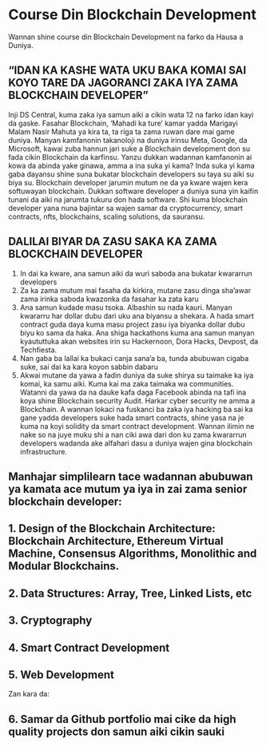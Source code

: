 # Course Din Blockchain Development
Wannan shine course din Blockchain Development na farko da Hausa a Duniya.
## “IDAN KA KASHE WATA UKU BAKA KOMAI SAI KOYO TARE DA JAGORANCI ZAKA IYA ZAMA BLOCKCHAIN DEVELOPER” 
Inji DS Central, kuma zaka iya samun aiki a cikin wata 12 na farko idan kayi da gaske.
Fasahar Blockchain, ‘Mahadi ka ture’ kamar yadda Marigayi Malam Nasir Mahuta ya kira ta, ta riga ta zama ruwan dare mai game duniya. Manyan kamfanonin takanoloji na duniya irinsu Meta, Google, da Microsoft, kawai zuba hannun jari suke a Blockchain development don su fada cikin Blockchain da karfinsu. Yanzu dukkan wadannan kamfanonin ai kowa da abinda yake ginawa, amma a ina suka yi kama?
Inda suka yi kama gaba dayansu shine suna bukatar blockchain developers su taya su aiki su biya su. Blockchain developer jarumin mutum ne da ya kware wajen kera softuwayan blockchain.
Dukkan software developer a duniya suna yin kaifin tunani da aiki na jarumta tukuru don hada software. Shi kuma blockchain developer yana nuna bajintar sa wajen samar da cryptocurrency, smart contracts, nfts, blockchains, scaling solutions, da sauransu.

## DALILAI BIYAR DA ZASU SAKA KA ZAMA BLOCKCHAIN DEVELOPER
1. In dai ka kware, ana samun aiki da wuri saboda ana bukatar kwararrun developers
2. Za ka zama mutum mai fasaha da kirkira, mutane zasu dinga sha’awar zama irinka saboda kwazonka da fasahar ka zata karu
3. Ana samun kudade masu tsoka. Albashin su nada kauri. Manyan kwararru har dollar dubu dari uku ana biyansu a shekara. A hada smart contract guda daya kuma masu project zasu iya biyanka dollar dubu biyu ko sama da haka. Ana shiga hackathons kuma ana samun manyan kyaututtuka akan websites irin su Hackernoon, Dora Hacks, Devpost, da Techfiesta.
4. Nan gaba ba lallai ka bukaci canja sana’a ba, tunda abubuwan cigaba suke, sai dai ka kara koyon sabbin dabaru
5. Akwai mutane da yawa a fadin duniya da suke shirya su taimake ka iya komai, ka samu aiki. Kuma kai ma zaka taimaka wa communities.
Watanni da yawa da na dauke kafa daga Facebook abinda na tafi ina koya shine Blockchain security Audit. Harkar cyber security ne amma a Blockchain. A wannan lokaci na fuskanci ba zaka iya hacking ba sai ka gane yadda developers suke hada smart contracts, shine yasa na je kuma na koyi solidity da smart contract development.
Wannan ilimin ne nake so na juye muku shi a nan ciki awa dari don ku zama kwararrun developers wadanda ake alfahari dasu a duniya wajen gina blockchain infrastructure.

## Manhajar simplilearn tace wadannan abubuwan ya kamata ace mutum ya iya in zai zama senior blockchain developer:

## 1. Design of the Blockchain Architecture: Blockchain Architecture, Ethereum Virtual Machine, Consensus Algorithms, Monolithic and Modular Blockchains.
## 2. Data Structures: Array, Tree, Linked Lists, etc
## 3. Cryptography
## 4. Smart Contract Development
## 5. Web Development
Zan kara da:
## 6. Samar da Github portfolio mai cike da high quality projects don samun aiki cikin sauki
